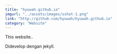 ```yaml
---
title: "hyuwah.github.io"
imgurl: "../assets/images/sshot-1.png"
link: "http://github.com/hyuwah/hyuwah.github.io"
category: "Website"
---
```

This website..

Didevelop dengan jekyll.
